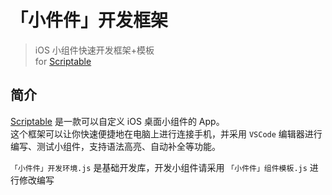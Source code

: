 # 「小件件」开发框架

> iOS 小组件快速开发框架+模板    
> for [Scriptable]()

## 简介
[Scriptable]() 是一款可以自定义 iOS 桌面小组件的 App。    
这个框架可以让你快速便捷地在电脑上进行连接手机，并采用 `VSCode` 编辑器进行编写、测试小组件，支持语法高亮、自动补全等功能。    

`「小件件」开发环境.js` 是基础开发库，开发小组件请采用 `「小件件」组件模板.js` 进行修改编写